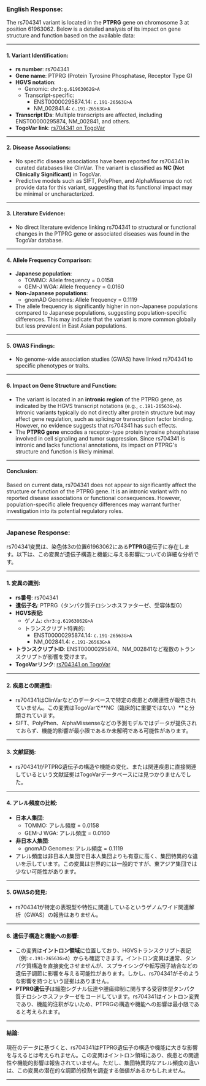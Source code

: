 ### English Response:

The rs704341 variant is located in the **PTPRG** gene on chromosome 3 at position 61963062. Below is a detailed analysis of its impact on gene structure and function based on the available data:

---

#### 1. **Variant Identification**:
- **rs number**: rs704341
- **Gene name**: PTPRG (Protein Tyrosine Phosphatase, Receptor Type G)
- **HGVS notation**:
  - Genomic: `chr3:g.61963062G>A`
  - Transcript-specific:
    - ENST00000295874.14: `c.191-26563G>A`
    - NM_002841.4: `c.191-26563G>A`
- **Transcript IDs**: Multiple transcripts are affected, including ENST00000295874, NM_002841, and others.
- **TogoVar link**: [rs704341 on TogoVar](https://togovar.org/variant/tgv12747289)

---

#### 2. **Disease Associations**:
- No specific disease associations have been reported for rs704341 in curated databases like ClinVar. The variant is classified as **NC (Not Clinically Significant)** in TogoVar.
- Predictive models such as SIFT, PolyPhen, and AlphaMissense do not provide data for this variant, suggesting that its functional impact may be minimal or uncharacterized.

---

#### 3. **Literature Evidence**:
- No direct literature evidence linking rs704341 to structural or functional changes in the PTPRG gene or associated diseases was found in the TogoVar database.

---

#### 4. **Allele Frequency Comparison**:
- **Japanese population**:
  - TOMMO: Allele frequency = 0.0158
  - GEM-J WGA: Allele frequency = 0.0160
- **Non-Japanese populations**:
  - gnomAD Genomes: Allele frequency = 0.1119
- The allele frequency is significantly higher in non-Japanese populations compared to Japanese populations, suggesting population-specific differences. This may indicate that the variant is more common globally but less prevalent in East Asian populations.

---

#### 5. **GWAS Findings**:
- No genome-wide association studies (GWAS) have linked rs704341 to specific phenotypes or traits.

---

#### 6. **Impact on Gene Structure and Function**:
- The variant is located in an **intronic region** of the PTPRG gene, as indicated by the HGVS transcript notations (e.g., `c.191-26563G>A`). Intronic variants typically do not directly alter protein structure but may affect gene regulation, such as splicing or transcription factor binding. However, no evidence suggests that rs704341 has such effects.
- The **PTPRG gene** encodes a receptor-type protein tyrosine phosphatase involved in cell signaling and tumor suppression. Since rs704341 is intronic and lacks functional annotations, its impact on PTPRG's structure and function is likely minimal.

---

#### Conclusion:
Based on current data, rs704341 does not appear to significantly affect the structure or function of the PTPRG gene. It is an intronic variant with no reported disease associations or functional consequences. However, population-specific allele frequency differences may warrant further investigation into its potential regulatory roles.

---

### Japanese Response:

rs704341変異は、染色体3の位置61963062にある**PTPRG**遺伝子に存在します。以下は、この変異が遺伝子構造と機能に与える影響についての詳細な分析です。

---

#### 1. **変異の識別**:
- **rs番号**: rs704341
- **遺伝子名**: PTPRG（タンパク質チロシンホスファターゼ、受容体型G）
- **HGVS表記**:
  - ゲノム: `chr3:g.61963062G>A`
  - トランスクリプト特異的:
    - ENST00000295874.14: `c.191-26563G>A`
    - NM_002841.4: `c.191-26563G>A`
- **トランスクリプトID**: ENST00000295874、NM_002841など複数のトランスクリプトが影響を受けます。
- **TogoVarリンク**: [rs704341 on TogoVar](https://togovar.org/variant/tgv12747289)

---

#### 2. **疾患との関連性**:
- rs704341はClinVarなどのデータベースで特定の疾患との関連性が報告されていません。この変異はTogoVarで**NC（臨床的に重要ではない）**と分類されています。
- SIFT、PolyPhen、AlphaMissenseなどの予測モデルではデータが提供されておらず、機能的影響が最小限であるか未解明である可能性があります。

---

#### 3. **文献証拠**:
- rs704341がPTPRG遺伝子の構造や機能の変化、または関連疾患に直接関連しているという文献証拠はTogoVarデータベースには見つかりませんでした。

---

#### 4. **アレル頻度の比較**:
- **日本人集団**:
  - TOMMO: アレル頻度 = 0.0158
  - GEM-J WGA: アレル頻度 = 0.0160
- **非日本人集団**:
  - gnomAD Genomes: アレル頻度 = 0.1119
- アレル頻度は非日本人集団で日本人集団よりも有意に高く、集団特異的な違いを示しています。この変異は世界的には一般的ですが、東アジア集団では少ない可能性があります。

---

#### 5. **GWASの発見**:
- rs704341が特定の表現型や特性に関連しているというゲノムワイド関連解析（GWAS）の報告はありません。

---

#### 6. **遺伝子構造と機能への影響**:
- この変異は**イントロン領域**に位置しており、HGVSトランスクリプト表記（例: `c.191-26563G>A`）からも確認できます。イントロン変異は通常、タンパク質構造を直接変化させませんが、スプライシングや転写因子結合などの遺伝子調節に影響を与える可能性があります。しかし、rs704341がそのような影響を持つという証拠はありません。
- **PTPRG遺伝子**は細胞シグナル伝達や腫瘍抑制に関与する受容体型タンパク質チロシンホスファターゼをコードしています。rs704341はイントロン変異であり、機能的注釈がないため、PTPRGの構造や機能への影響は最小限であると考えられます。

---

#### 結論:
現在のデータに基づくと、rs704341はPTPRG遺伝子の構造や機能に大きな影響を与えるとは考えられません。この変異はイントロン領域にあり、疾患との関連性や機能的影響は報告されていません。ただし、集団特異的なアレル頻度の違いは、この変異の潜在的な調節的役割を調査する価値があるかもしれません。

---